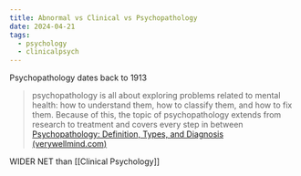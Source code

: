 ```yaml
---
title: Abnormal vs Clinical vs Psychopathology
date: 2024-04-21
tags:
  - psychology
  - clinicalpsych
---
```

Psychopathology
dates back to 1913
> psychopathology is all about exploring problems related to mental health: how to understand them, how to classify them, and how to fix them. Because of this, the topic of psychopathology extends from research to treatment and covers every step in between
> [Psychopathology: Definition, Types, and Diagnosis (verywellmind.com)](https://www.verywellmind.com/an-overview-of-psychopathology-4178942)

WIDER NET than [[Clinical Psychology]]